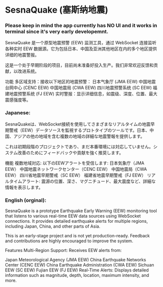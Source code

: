 
# SesnaQuake (塞斯纳地震)
### Please keep in mind the app currently has NO UI and it works in terminal since it's very early developemnt.
SesnaQuake 是一个原型地震预警 (EEW) 监测工具，通过 WebSocket 连接监听各种实时 EEW 数据源。它为包括日本、中国及亚洲其他地区在内的多个地区提供详细的地震警报。

这是一个处于早期阶段的项目，目前尚未准备好投入生产。我们非常欢迎反馈和贡献，以改进系统。

功能
多区域支持：接收以下地区的地震预警：
日本气象厅 (JMA EEW)
中国地震台网中心 (CENC EEW)
中国地震局 (CWA EEW)
四川地震预警系统 (SC EEW)
福建地震预警系统 (FJ EEW)
实时警报：显示详细信息，如震级、深度、位置、最大震感强度等。

### Japanese:
SesnaQuakeは、WebSocket接続を使用してさまざまなリアルタイムの地震早期警戒（EEW）データソースを監視するプロトタイプのツールです。日本、中国、アジアの他の地域を含む複数の地域の詳細な地震警報を提供します。

これは初期段階のプロジェクトであり、まだ本番環境には対応していません。システム改善のためにフィードバックや貢献を強く推奨します。

機能
複数地域対応: 以下のEEWアラートを受信します:
日本気象庁（JMA EEW）
中国地震ネットワークセンター（CENC EEW）
中国地震局（CWA EEW）
四川省地震早期警戒（SC EEW）
福建省地震早期警戒（FJ EEW）
リアルタイムアラート:
震源の位置、深さ、マグニチュード、最大震度など、詳細な情報を表示します。

### English (orginal):

SesnaQuake is a prototype Earthquake Early Warning (EEW) monitoring tool that listens to various real-time EEW data sources using WebSocket connections. It provides detailed earthquake alerts for multiple regions, including Japan, China, and other parts of Asia.

This is an early-stage project and is not yet production-ready. Feedback and contributions are highly encouraged to improve the system.

Features
Multi-Region Support: Receives EEW alerts from:

Japan Meteorological Agency (JMA EEW)
China Earthquake Networks Center (CENC EEW)
China Earthquake Administration (CWA EEW)
Sichuan EEW (SC EEW)
Fujian EEW (FJ EEW)
Real-Time Alerts: Displays detailed information such as magnitude, depth, location, maximum intensity, and more.

